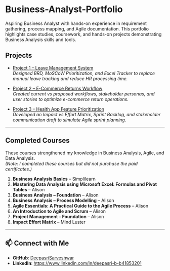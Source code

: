 # Business-Analyst-Portfolio
Aspiring Business Analyst with hands-on experience in requirement gathering, process mapping, and Agile documentation.   This portfolio highlights case studies, coursework, and hands-on projects demonstrating Business Analysis skills and tools.  
## Projects  

- [Project 1 – Leave Management System](https://github.com/DeepasriSarveshwar/Project-1-Leave-Management-System)  
  *Designed BRD, MoSCoW Prioritization, and Excel Tracker to replace manual leave tracking and reduce HR processing time.*  

- [Project 2 – E-Commerce Returns Workflow](https://github.com/DeepasriSarveshwar/Project-2-Process-Mapping-for-E-Commerce-Returns-Workflow)  
  *Created current vs proposed workflows, stakeholder personas, and user stories to optimize e-commerce return operations.*  

- [Project 3 – Health App Feature Prioritization](https://github.com/DeepasriSarveshwar/Project-3-App-Feature-Prioritization-for-XYZ-Health-App)  
  *Developed an Impact vs Effort Matrix, Sprint Backlog, and stakeholder communication draft to simulate Agile sprint planning.*  

---

## Completed Courses  

These courses strengthened my knowledge in Business Analysis, Agile, and Data Analysis.  
*(Note: I completed these courses but did not purchase the paid certificates.)*  

1. **Business Analysis Basics** – Simplilearn  
2. **Mastering Data Analysis using Microsoft Excel: Formulas and Pivot Tables** – Alison  
3. **Business Analysis – Foundation** – Alison  
4. **Business Analysis – Process Modelling** – Alison  
5. **Agile Essentials: A Practical Guide to the Agile Process** – Alison  
6. **An Introduction to Agile and Scrum** – Alison  
7. **Project Management – Foundation** – Alison  
8. **Impact Effort Matrix** – Mind Luster  

---

## 📫 Connect with Me  

- **GitHub**: [DeepasriSarveshwar](https://github.com/DeepasriSarveshwar)  
- **LinkedIn**: https://www.linkedin.com/in/deepasri-b-b41853201

  
